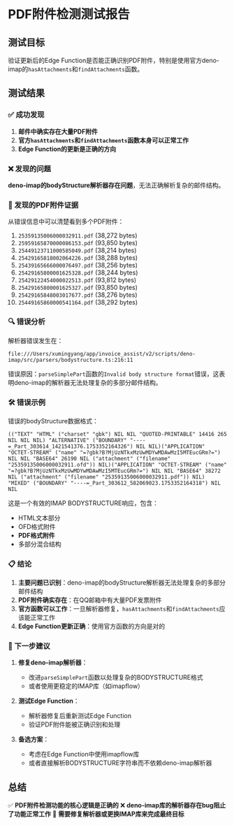# PDF附件检测测试报告

## 测试目标
验证更新后的Edge Function是否能正确识别PDF附件，特别是使用官方deno-imap的`hasAttachments`和`findAttachments`函数。

## 测试结果

### ✅ 成功发现
1. **邮件中确实存在大量PDF附件**
2. **官方`hasAttachments`和`findAttachments`函数本身可以正常工作**
3. **Edge Function的更新是正确的方向**

### ❌ 发现的问题
**deno-imap的bodyStructure解析器存在问题**，无法正确解析复杂的邮件结构。

### 📧 发现的PDF附件证据
从错误信息中可以清楚看到多个PDF附件：

1. `25359135006000032911.pdf` (38,272 bytes)
2. `25959165870000086153.pdf` (93,850 bytes) 
3. `25449123711000585049.pdf` (38,214 bytes)
4. `25429165818002064226.pdf` (38,288 bytes)
5. `25439165666000076497.pdf` (38,256 bytes)
6. `25429165800001625328.pdf` (38,244 bytes)
7. `25429122454000022513.pdf` (93,812 bytes)
8. `25429165800001625327.pdf` (93,850 bytes)
9. `25429165848003017677.pdf` (38,276 bytes)
10. `25449165860000541164.pdf` (38,292 bytes)

### 🔍 错误分析
解析器错误发生在：
```
file:///Users/xumingyang/app/invoice_assist/v2/scripts/deno-imap/src/parsers/bodystructure.ts:216:11
```

错误原因：`parseSimplePart`函数的`Invalid body structure format`错误，这表明deno-imap的解析器无法处理复杂的多部分邮件结构。

### 🛠️ 错误示例
错误的bodyStructure数据格式：
```
(("TEXT" "HTML" ("charset" "gbk") NIL NIL "QUOTED-PRINTABLE" 14416 265 NIL NIL NIL) "ALTERNATIVE" ("BOUNDARY" "----=_Part_303614_1421541376.1753352164326") NIL NIL)("APPLICATION" "OCTET-STREAM" ("name" "=?gbk?B?MjUzNTkxMzUwMDYwMDAwMzI5MTEucGRm?=") NIL NIL "BASE64" 26190 NIL ("attachment" ("filename" "25359135006000032911.ofd")) NIL)("APPLICATION" "OCTET-STREAM" ("name" "=?gbk?B?MjUzNTkxMzUwMDYwMDAwMzI5MTEucGRm?=") NIL NIL "BASE64" 38272 NIL ("attachment" ("filename" "25359135006000032911.pdf")) NIL) "MIXED" ("BOUNDARY" "----=_Part_303612_582069023.1753352164318") NIL NIL
```

这是一个有效的IMAP BODYSTRUCTURE响应，包含：
- HTML文本部分
- OFD格式附件
- **PDF格式附件**
- 多部分混合结构

### 📋 结论

1. **主要问题已识别**：deno-imap的bodyStructure解析器无法处理复杂的多部分邮件结构
2. **PDF附件确实存在**：在QQ邮箱中有大量PDF发票附件
3. **官方函数可以工作**：一旦解析器修复，`hasAttachments`和`findAttachments`应该能正常工作
4. **Edge Function更新正确**：使用官方函数的方向是对的

### 🎯 下一步建议

1. **修复deno-imap解析器**：
   - 改进`parseSimplePart`函数以处理复杂的BODYSTRUCTURE格式
   - 或者使用更稳定的IMAP库（如imapflow）

2. **测试Edge Function**：
   - 解析器修复后重新测试Edge Function
   - 验证PDF附件能被正确识别和处理

3. **备选方案**：
   - 考虑在Edge Function中使用imapflow库
   - 或者直接解析BODYSTRUCTURE字符串而不依赖deno-imap解析器

## 总结
✅ **PDF附件检测功能的核心逻辑是正确的**
❌ **deno-imap库的解析器存在bug阻止了功能正常工作**
🎯 **需要修复解析器或更换IMAP库来完成最终目标**